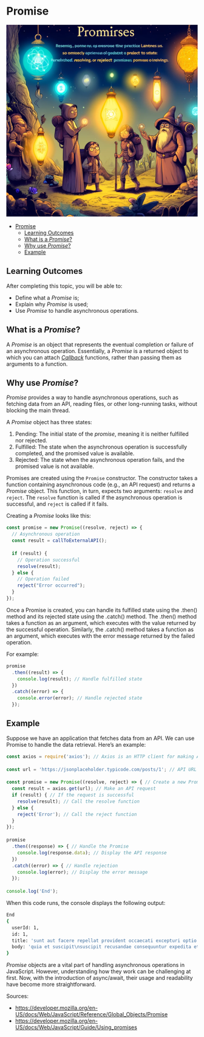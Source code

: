 # Promise

![Promise](Promise.webp)

- [Promise](#promise)
  - [Learning Outcomes](#learning-outcomes)
  - [What is a *Promise*?](#what-is-a-promise)
  - [Why use *Promise*?](#why-use-promise)
  - [Example](#example)

## Learning Outcomes

After completing this topic, you will be able to:

- Define what a *Promise* is;
- Explain why *Promise* is used;
- Use *Promise* to handle asynchronous operations.

## What is a *Promise*?

A *Promise* is an object that represents the eventual completion or failure of an asynchronous operation. Essentially, a *Promise* is a returned object to which you can attach [*Callback*](../callback/README.md) functions, rather than passing them as arguments to a function.

## Why use *Promise*?

*Promise* provides a way to handle asynchronous operations, such as fetching data from an API, reading files, or other long-running tasks, without blocking the main thread.

A *Promise* object has three states:

1. Pending: The initial state of the *promise*, meaning it is neither fulfilled nor rejected.
2. Fulfilled: The state when the asynchronous operation is successfully completed, and the promised value is available.
3. Rejected: The state when the asynchronous operation fails, and the promised value is not available.

Promises are created using the `Promise` constructor. The constructor takes a function containing asynchronous code (e.g., an API request) and returns a *Promise* object. This function, in turn, expects two arguments: `resolve` and `reject`. The `resolve` function is called if the asynchronous operation is successful, and `reject` is called if it fails.

Creating a *Promise* looks like this:

```javascript
const promise = new Promise((resolve, reject) => {
  // Asynchronous operation
  const result = callToExternalAPI();

  if (result) {
    // Operation successful
    resolve(result);
  } else {
    // Operation failed
    reject("Error occurred");
  }
});
```

Once a Promise is created, you can handle its fulfilled state using the .then() method and its rejected state using the .catch() method. The .then() method takes a function as an argument, which executes with the value returned by the successful operation. Similarly, the .catch() method takes a function as an argument, which executes with the error message returned by the failed operation.

For example:

```javascript
promise
  .then((result) => {
    console.log(result); // Handle fulfilled state
  })
  .catch((error) => {
    console.error(error); // Handle rejected state
  });

```

## Example

Suppose we have an application that fetches data from an API. We can use Promise to handle the data retrieval. Here’s an example:

```javascript
const axios = require('axios'); // Axios is an HTTP client for making API requests

const url = 'https://jsonplaceholder.typicode.com/posts/1'; // API URL

const promise = new Promise((resolve, reject) => { // Create a new Promise object
  const result = axios.get(url); // Make an API request
  if (result) { // If the request is successful
    resolve(result); // Call the resolve function
  } else {
    reject('Error'); // Call the reject function
  }
});

promise
  .then((response) => { // Handle the Promise
    console.log(response.data); // Display the API response
  })
  .catch((error) => { // Handle rejection
    console.log(error); // Display the error message
  });

console.log('End');

```

When this code runs, the console displays the following output:

```bash
End
{
  userId: 1,
  id: 1,
  title: 'sunt aut facere repellat provident occaecati excepturi optio reprehenderit',
  body: 'quia et suscipit\nsuscipit recusandae consequuntur expedita et cum\nreprehenderit molestiae ut ut quas totam\nnostrum rerum est autem sunt rem eveniet architecto'
}

```

*Promise* objects are a vital part of handling asynchronous operations in JavaScript. However, understanding how they work can be challenging at first. Now, with the introduction of async/await, their usage and readability have become more straightforward.

Sources:

- <https://developer.mozilla.org/en-US/docs/Web/JavaScript/Reference/Global_Objects/Promise>
- <https://developer.mozilla.org/en-US/docs/Web/JavaScript/Guide/Using_promises>
